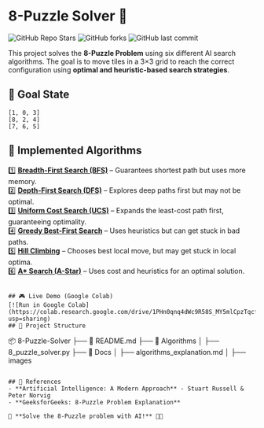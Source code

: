 # 8-Puzzle Solver 🧩

![GitHub Repo Stars](https://img.shields.io/github/stars/yourusername/8-puzzle-solver?style=social)
![GitHub forks](https://img.shields.io/github/forks/yourusername/8-puzzle-solver?style=social)
![GitHub last commit](https://img.shields.io/github/last-commit/yourusername/8-puzzle-solver)

This project solves the **8-Puzzle Problem** using six different AI search algorithms. The goal is to move tiles in a 3×3 grid to reach the correct configuration using **optimal and heuristic-based search strategies**.

## 🎯 Goal State
```
[1, 0, 3]
[8, 2, 4]
[7, 6, 5]
```

## 🚀 Implemented Algorithms
1️⃣ **[Breadth-First Search (BFS)](Algorithms/8_puzzle_solver.py)** – Guarantees shortest path but uses more memory.  
2️⃣ **[Depth-First Search (DFS)](Algorithms/8_puzzle_solver.py)** – Explores deep paths first but may not be optimal.  
3️⃣ **[Uniform Cost Search (UCS)](Algorithms/8_puzzle_solver.py)** – Expands the least-cost path first, guaranteeing optimality.  
4️⃣ **[Greedy Best-First Search](Algorithms/8_puzzle_solver.py)** – Uses heuristics but can get stuck in bad paths.  
5️⃣ **[Hill Climbing](Algorithms/8_puzzle_solver.py)** – Chooses best local move, but may get stuck in local optima.  
6️⃣ **[A* Search (A-Star)](Algorithms/8_puzzle_solver.py)** – Uses cost and heuristics for an optimal solution.  

```

## 🎮 Live Demo (Google Colab)
[![Run in Google Colab](https://colab.research.google.com/drive/1PHn0qnq4dWc9R58S_MY5mlCpzTqcfye7?usp=sharing)
## 📂 Project Structure
```
📦 8-Puzzle-Solver
├── 📜 README.md
├── 📂 Algorithms
│   ├── 8_puzzle_solver.py
├── 📂 Docs
│   ├── algorithms_explanation.md
│   ├── images
```

## 📜 References
- **Artificial Intelligence: A Modern Approach** - Stuart Russell & Peter Norvig  
- **GeeksforGeeks: 8-Puzzle Problem Explanation**  

🚀 **Solve the 8-Puzzle problem with AI!** 🧠🔥

